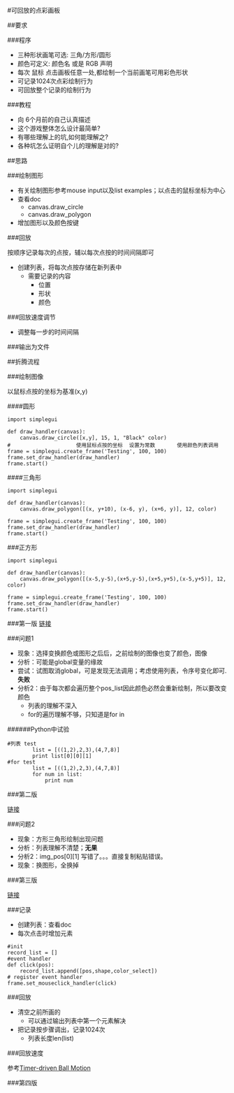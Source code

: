 #可回放的点彩画板

##要求

###程序  
+ 三种形状画笔可选: 三角/方形/圆形
+ 颜色可定义: 颜色名 或是 RGB 声明
+ 每次 鼠标 点击画板任意一处,都绘制一个当前画笔可用彩色形状
+ 可记录1024次点彩绘制行为
+ 可回放整个记录的绘制行为

###教程

- 向 6个月前的自己认真描述
- 这个游戏整体怎么设计最简单?
- 有哪些理解上的坑,如何能理解之?
- 各种坑怎么证明自个儿的理解是对的?


##思路

###绘制图形

- 有关绘制图形参考mouse input以及list examples；以点击的鼠标坐标为中心
- 查看doc
	- canvas.draw_circle
	- canvas.draw_polygon
- 增加图形以及颜色按键

###回放

按顺序记录每次的点按，辅以每次点按的时间间隔即可

- 创建列表，将每次点按存储在新列表中
	- 需要记录的内容
		- 位置
		- 形状
		- 颜色

###回放速度调节

- 调整每一步的时间间隔

###输出为文件





##折腾流程

###绘制图像

以鼠标点按的坐标为基准(x,y)

####圆形
```
import simplegui

def draw_handler(canvas):
    canvas.draw_circle([x,y], 15, 1, "Black" color)
#                     使用鼠标点按的坐标  设置为常数       使用颜色列表调用
frame = simplegui.create_frame('Testing', 100, 100)
frame.set_draw_handler(draw_handler)
frame.start()
```
####三角形


```
import simplegui

def draw_handler(canvas):
    canvas.draw_polygon([(x, y+10), (x-6, y), (x+6, y)], 12, color)

frame = simplegui.create_frame('Testing', 100, 100)
frame.set_draw_handler(draw_handler)
frame.start()
```

###正方形


```
import simplegui

def draw_handler(canvas):
    canvas.draw_polygon([(x-5,y-5),(x+5,y-5),(x+5,y+5),(x-5,y+5)], 12, color)

frame = simplegui.create_frame('Testing', 100, 100)
frame.set_draw_handler(draw_handler)
frame.start()
```

###第一版
[链接](http://www.codeskulptor.org/#user39_nUjQ9vmBCE4QByZ.py)

###问题1

- 现象：选择变换颜色或图形之后后，之前绘制的图像也变了颜色，图像
- 分析：可能是global变量的缘故
- 尝试：试图取消global，可是发现无法调用；考虑使用列表，令序号变化即可.**失败**
- 分析2：由于每次都会遍历整个pos_list因此颜色必然会重新绘制，所以要改变颜色
	- 列表的理解不深入
	- for的遍历理解不够，只知道是for in

######Python中试验


```
#列表 test
		list = [((1,2),2,3),(4,7,8)]
		print list[0][0][1]
#for test
		list = [((1,2),2,3),(4,7,8)]
		for num in list:
			print num
```

###第二版

[链接](http://www.codeskulptor.org/#user39_L8qHa0Lw6vAjMCi.py)

###问题2

- 现象：方形三角形绘制出现问题
- 分析：列表理解不清楚；**无果**
- 分析2：img_pos[0][1] 写错了。。。直接复制粘贴错误。
- 现象：换图形，全换掉

###第三版

[链接](http://www.codeskulptor.org/#user39_L7kTg1YnYZph1Ai.py)

###记录

- 创建列表：查看doc
- 每次点击时增加元素

```
#init
record_list = []
#event handler
def click(pos):
    record_list.append([pos,shape,color_select])
# register event handler
frame.set_mouseclick_handler(click)

```

###回放

- 清空之前所画的
	- 可以通过输出列表中第一个元素解决
- 把记录按步骤调出，记录1024次
	- 列表长度len(list)

###回放速度

参考[Timer-driven Ball Motion](http://www.codeskulptor.org/#user39_48WqmctPSK_0.py)

###第四版
